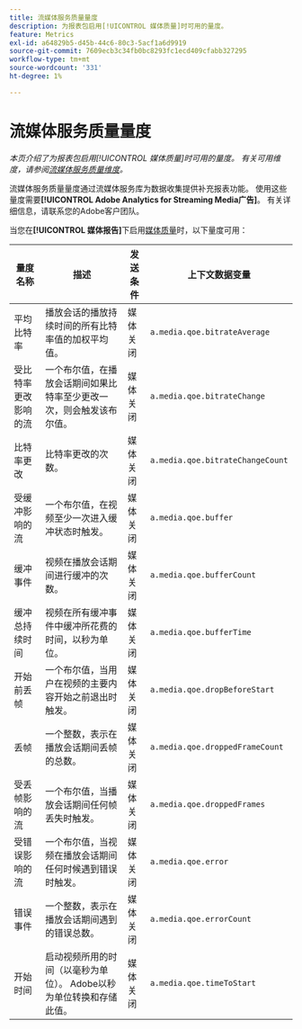 ```yaml
---
title: 流媒体服务质量量度
description: 为报表包启用[!UICONTROL 媒体质量]时可用的量度。
feature: Metrics
exl-id: a64829b5-d45b-44c6-80c3-5acf1a6d9919
source-git-commit: 7609ecb3c34fb0bc8293fc1ecd409cfabb327295
workflow-type: tm+mt
source-wordcount: '331'
ht-degree: 1%

---
```


# 流媒体服务质量量度

*本页介绍了为报表包启用[!UICONTROL 媒体质量]时可用的量度。 有关可用维度，请参阅[流媒体服务质量维度](../dimensions/sm-quality.md)。*

流媒体服务质量量度通过流媒体服务库为数据收集提供补充报表功能。 使用这些量度需要&#x200B;**[!UICONTROL Adobe Analytics for Streaming Media广告]**。 有关详细信息，请联系您的Adobe客户团队。

当您在&#x200B;**[!UICONTROL 媒体报告]**&#x200B;下启用[媒体质量](/help/admin/admin/c-manage-report-suites/c-edit-report-suites/media-management.md)时，以下量度可用：

| 量度名称 | 描述 | 发送条件 | 上下文数据变量 |
| --- | --- | --- | --- |
| 平均比特率 | 播放会话的播放持续时间的所有比特率值的加权平均值。 | 媒体关闭 | `a.media.qoe.bitrateAverage` |
| 受比特率更改影响的流 | 一个布尔值，在播放会话期间如果比特率至少更改一次，则会触发该布尔值。 | 媒体关闭 | `a.media.qoe.bitrateChange` |
| 比特率更改 | 比特率更改的次数。 | 媒体关闭 | `a.media.qoe.bitrateChangeCount` |
| 受缓冲影响的流 | 一个布尔值，在视频至少一次进入缓冲状态时触发。 | 媒体关闭 | `a.media.qoe.buffer` |
| 缓冲事件 | 视频在播放会话期间进行缓冲的次数。 | 媒体关闭 | `a.media.qoe.bufferCount` |
| 缓冲总持续时间 | 视频在所有缓冲事件中缓冲所花费的时间，以秒为单位。 | 媒体关闭 | `a.media.qoe.bufferTime` |
| 开始前丢帧 | 一个布尔值，当用户在视频的主要内容开始之前退出时触发。 | 媒体关闭 | `a.media.qoe.dropBeforeStart` |
| 丢帧 | 一个整数，表示在播放会话期间丢帧的总数。 | 媒体关闭 | `a.media.qoe.droppedFrameCount` |
| 受丢帧影响的流 | 一个布尔值，当播放会话期间任何帧丢失时触发。 | 媒体关闭 | `a.media.qoe.droppedFrames` |
| 受错误影响的流 | 一个布尔值，当视频在播放会话期间任何时候遇到错误时触发。 | 媒体关闭 | `a.media.qoe.error` |
| 错误事件 | 一个整数，表示在播放会话期间遇到的错误总数。 | 媒体关闭 | `a.media.qoe.errorCount` |
| 开始时间 | 启动视频所用的时间（以毫秒为单位）。 Adobe以秒为单位转换和存储此值。 | 媒体关闭 | `a.media.qoe.timeToStart` |
